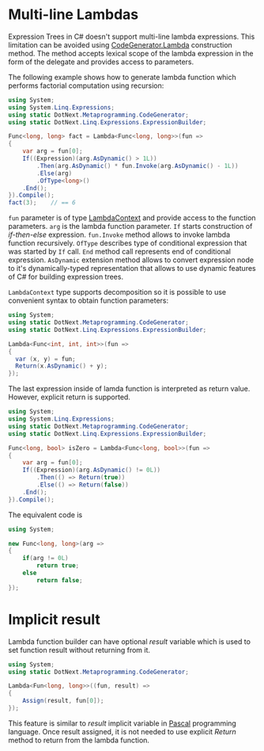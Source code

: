 Multi-line Lambdas
====
Expression Trees in C# doesn't support multi-line lambda expressions. This limitation can be avoided using [CodeGenerator.Lambda](../../api/DotNext.Metaprogramming.CodeGenerator.yml) construction method. The method accepts lexical scope of the lambda expression in the form of the delegate and provides access to parameters.

The following example shows how to generate lambda function which performs factorial computation using recursion:

```csharp
using System;
using System.Linq.Expressions;
using static DotNext.Metaprogramming.CodeGenerator;
using static DotNext.Linq.Expressions.ExpressionBuilder;

Func<long, long> fact = Lambda<Func<long, long>>(fun => 
{
    var arg = fun[0];
    If((Expression)(arg.AsDynamic() > 1L))
        .Then(arg.AsDynamic() * fun.Invoke(arg.AsDynamic() - 1L))
        .Else(arg)
		.OfType<long>()
    .End();
}).Compile();
fact(3);    // == 6
```

`fun` parameter is of type [LambdaContext](../../api/DotNext.Metaprogramming.LambdaContext.yml) and provide access to the function parameters. `arg` is the lambda function parameter. `If` starts construction of _if-then-else_ expression. `fun.Invoke` method allows to invoke lambda function recursively. `OfType` describes type of conditional expression that was started by `If` call. `End` method call represents end of conditional expression. `AsDynamic` extension method allows to convert expression node to it's dynamically-typed representation that allows to use dynamic features of C# for building expression trees.

`LambdaContext` type supports decomposition so it is possible to use convenient syntax to obtain function parameters:
```csharp
using System;
using static DotNext.Metaprogramming.CodeGenerator;
using static DotNext.Linq.Expressions.ExpressionBuilder;

Lambda<Func<int, int, int>>(fun => 
{
  var (x, y) = fun;
  Return(x.AsDynamic() + y);
});
```

The last expression inside of lamda function is interpreted as return value. However, explicit return is supported.

```csharp
using System;
using System.Linq.Expressions;
using static DotNext.Metaprogramming.CodeGenerator;
using static DotNext.Linq.Expressions.ExpressionBuilder;

Func<long, bool> isZero = Lambda<Func<long, bool>>(fun => 
{
    var arg = fun[0];
    If((Expression)(arg.AsDynamic() != 0L))
        .Then(() => Return(true))
        .Else(() => Return(false))
    .End();
}).Compile();
```

The equivalent code is
```csharp
using System;

new Func<long, long>(arg => 
{
    if(arg != 0L)
        return true;
    else
        return false;
});
```

# Implicit result
Lambda function builder can have optional _result_ variable which is used to set function result without returning from it.

```csharp
using System;
using static DotNext.Metaprogramming.CodeGenerator;

Lambda<Fun<long, long>>((fun, result) => 
{
    Assign(result, fun[0]);
});
```

This feature is similar to _result_ implicit variable in [Pascal](https://www.freepascal.org/docs-html/ref/refse90.html) programming language. Once result assigned, it is not needed to use explicit _Return_ method to return from the lambda function.